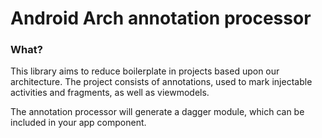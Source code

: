 # Android Arch annotation processor

### What?
This library aims to reduce boilerplate in projects based upon our architecture.
The project consists of annotations, used to mark injectable activities and
fragments, as well as viewmodels.

The annotation processor will generate a dagger module, which can be included in
your app component.
